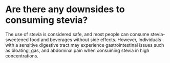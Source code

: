 # Are there any downsides to consuming stevia?

The use of stevia is considered safe, and most people can consume stevia-sweetened food and beverages without side effects. However, individuals with a sensitive digestive tract may experience gastrointestinal issues such as bloating, gas, and abdominal pain when consuming stevia in high concentrations.
